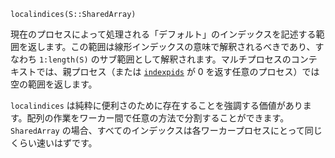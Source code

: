 ```
localindices(S::SharedArray)
```

現在のプロセスによって処理される「デフォルト」のインデックスを記述する範囲を返します。この範囲は線形インデックスの意味で解釈されるべきであり、すなわち `1:length(S)` のサブ範囲として解釈されます。マルチプロセスのコンテキストでは、親プロセス（または [`indexpids`](@ref) が 0 を返す任意のプロセス）では空の範囲を返します。

`localindices` は純粋に便利さのために存在することを強調する価値があります。配列の作業をワーカー間で任意の方法で分割することができます。`SharedArray` の場合、すべてのインデックスは各ワーカープロセスにとって同じくらい速いはずです。
